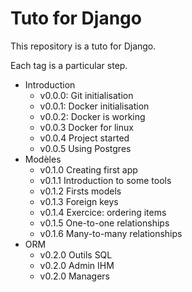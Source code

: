 # Tuto for Django

This repository is a tuto for Django.

Each tag is a particular step.

* Introduction
  * v0.0.0: Git initialisation
  * v0.0.1: Docker initialisation
  * v0.0.2: Docker is working
  * v0.0.3 Docker for linux
  * v0.0.4 Project started
  * v0.0.5 Using Postgres
* Modèles
  * v0.1.0 Creating first app
  * v0.1.1 Introduction to some tools
  * v0.1.2 Firsts models
  * v0.1.3 Foreign keys
  * v0.1.4 Exercice: ordering items
  * v0.1.5 One-to-one relationships
  * v0.1.6 Many-to-many relationships
* ORM
  * v0.2.0 Outils SQL
  * v0.2.0 Admin IHM
  * v0.2.0 Managers
